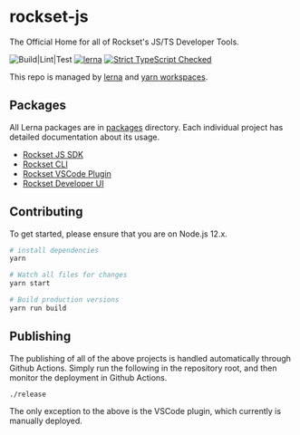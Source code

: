 rockset-js
============

The Official Home for all of Rockset's JS/TS Developer Tools.

![Build|Lint|Test](https://github.com/rockset/rockset-js/workflows/Build%7CLint%7CTest/badge.svg)
[![lerna](https://img.shields.io/badge/maintained%20with-lerna-cc00ff.svg)](https://lerna.js.org/)
[![Strict TypeScript Checked](https://badgen.net/badge/TS/Strict "Strict TypeScript Checked")](https://www.typescriptlang.org)


This repo is managed by [lerna](https://github.com/lerna/lerna) and [yarn workspaces](https://classic.yarnpkg.com/en/docs/workspaces/).

## Packages

All Lerna packages are in [packages](./packages) directory. Each individual project has detailed documentation about its usage.

* [Rockset JS SDK](./packages/client)
* [Rockset CLI](./packages/cli)
* [Rockset VSCode Plugin](./packages/rscode)
* [Rockset Developer UI](./packages/dev-server)

## Contributing

To get started, please ensure that you are on Node.js 12.x. 

```bash
# install dependencies
yarn

# Watch all files for changes
yarn start

# Build production versions
yarn run build
```

## Publishing

The publishing of all of the above projects is handled automatically through Github Actions. Simply run the following in the repository root, and then monitor the deployment in Github Actions.

```
./release
```

The only exception to the above is the VSCode plugin, which currently is manually deployed.

